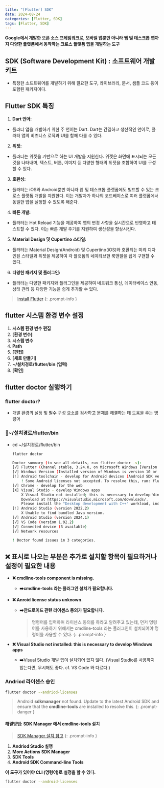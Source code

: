 ```yaml
---
title: "[Flutter] SDK"
date: 2024-08-24
categories: [Flutter, SDK]
tags: [Flutter, SDK]
---
```


**Google에서 개발한 오픈 소스 프레임워크로, 모바일 앱뿐만 아니라 웹 및 데스크톱 앱까지 다양한 플랫폼에서 동작하는 크로스 플랫폼 앱을 개발하는 도구**

## SDK (Software Development Kit) : 소프트웨어 개발 키트

- 특정한 소프트웨어를 개발하기 위해 필요한 도구, 라이브러리, 문서, 샘플 코드 등이 포함된 패키지이다.

## Flutter SDK 특징

1. **Dart 언어:**
- 플러터 앱을 개발하기 위한 주 언어는 Dart. Dart는 간결하고 생산적인 언어로, 플러터 앱의 비즈니스 로직과 UI를 함께 다룰 수 있다.
2. **위젯:**
- 플러터는 위젯을 기반으로 하는 UI 개발을 지원한다. 위젯은 화면에 표시되는 모든 것을 나타내며, 텍스트, 버튼, 이미지 등 다양한 형태의 위젯을 조합하여 UI를 구성할 수 있다.
3. **호환성:**
- 플러터는 iOS와 Android뿐만 아니라 웹 및 데스크톱 플랫폼에도 빌드할 수 있는 크로스 플랫폼 개발을 지원한다. 이는 개발자가 하나의 코드베이스로 여러 플랫폼에서 동일한 앱을 실행할 수 있도록 해준다.
4. **빠른 개발:**
- 플러터는 Hot Reload 기능을 제공하여 앱의 변경 사항을 실시간으로 반영하고 테스트할 수 있다. 이는 빠른 개발 주기를 지원하여 생산성을 향상시킨다.
5. **Material Design 및 Cupertino 스타일:**
- 플러터는 Material Design(Android) 및 Cupertino(iOS)와 호환되는 미리 디자인된 스타일과 위젯을 제공하여 각 플랫폼의 네이티브한 룩앤필을 쉽게 구현할 수 있다.
6. **다양한 패키지 및 플러그인:**
- 플러터는 다양한 패키지와 플러그인을 제공하여 네트워크 통신, 데이터베이스 연동, 상태 관리 등 다양한 기능을 쉽게 추가할 수 있다.

> [Install Flutter](https://docs.flutter.dev/get-started/install)
{: .prompt-info }

## **flutter 시스템 환경 변수 설정**

1. **시스템 환경 변수 편집**
2. **[환경 변수]**
3. **시스템 변수**
  1. **Path**
  2. **[편집]**
  3. **[새로 만들기]**
  4. **~/설치경로/flutter/bin (입력)**
  5. **[확인]**

## flutter doctor 실행하기

### **flutter doctor?**

- 개발 환경의 설정 및 필수 구성 요소를 검사하고 문제를 해결하는 데 도움을 주는 명령어

### **📂~/설치경로/flutter/bin**

- cd  ~/설치경로/flutter/bin

  ```bash
  flutter doctor
  ```

  ```bash
  Doctor summary (to see all details, run flutter doctor -v):
  [√] Flutter (Channel stable, 3.24.0, on Microsoft Windows [Version 10.0.22631.4169], locale ko-KR)
  [√] Windows Version (Installed version of Windows is version 10 or higher)
  [!] Android toolchain - develop for Android devices (Android SDK version 35.0.0)
      ! Some Android licenses not accepted. To resolve this, run: flutter doctor --android-licenses
  [√] Chrome - develop for the web
  [X] Visual Studio - develop Windows apps
      X Visual Studio not installed; this is necessary to develop Windows apps.
      Download at https://visualstudio.microsoft.com/downloads/.
      Please install the "Desktop development with C++" workload, including all of its default components
  [!] Android Studio (version 2022.2)
      X Unable to find bundled Java version.
  [√] Android Studio (version 2024.1)
  [√] VS Code (version 1.92.2)
  [√] Connected device (3 available)
  [√] Network resources

  ! Doctor found issues in 3 categories.
  ```

## **❌ 표시로 나오는 부분은 추가로 설치할 항목이 필요하거나 설정이 필요한 내용**

- **❌ cmdline-tools component is missing.**
  - **➡️cmdline-tools 라는 플러그인 설치가 필요합니다.**
- **❌ Anroid license status unknown.**
  - **➡️안드로이드 관련 라이센스 동의가 필요합니다.**
    > 명령어를 입력하여 라이센스 동의를 하라고 알려주고 있는데, 먼저 명령어를 사용하기 위해서는 cmdline-tools 라는 플러그인이 설치되어야 명령어를 사용할 수 있다.
    {: .prompt-info }

- **❌ Visual Studio not installed: this is necessary to develop Windows apps**
  - **➡️**Visual Studio 개발 앱이 설치되어 있지 않다. (Visual Studio를 사용하지 않는다면, 무시해도 좋다. cf. VS Code 와 다르다.)


### **Andriod 라이센스 승인**

```bash
flutter doctor --andriod-licenses
```

> Android **sdkmanager** not found. Update to the latest Android SDK and ensure that the **cmdline-tools** are installed to resolve this.
{: .prompt-danger }

#### **해결방법: SDK Manager 에서 cmdline-tools 설치**

> [SDK Manager 설치 참고](https://kyungryeol-yoon.github.io/posts/install-android-sdk-manager/)
{: .prompt-info }

1. **Andriod Studio 실행**
2. **More Actions  SDK Manager**
3. **SDK Tools**
  1. **Android SDK Command-line Tools**

**이 도구가 있어야 CLI (명령어)로 설정을 할 수 있다.**

```bash
flutter doctor --android-licenses
```